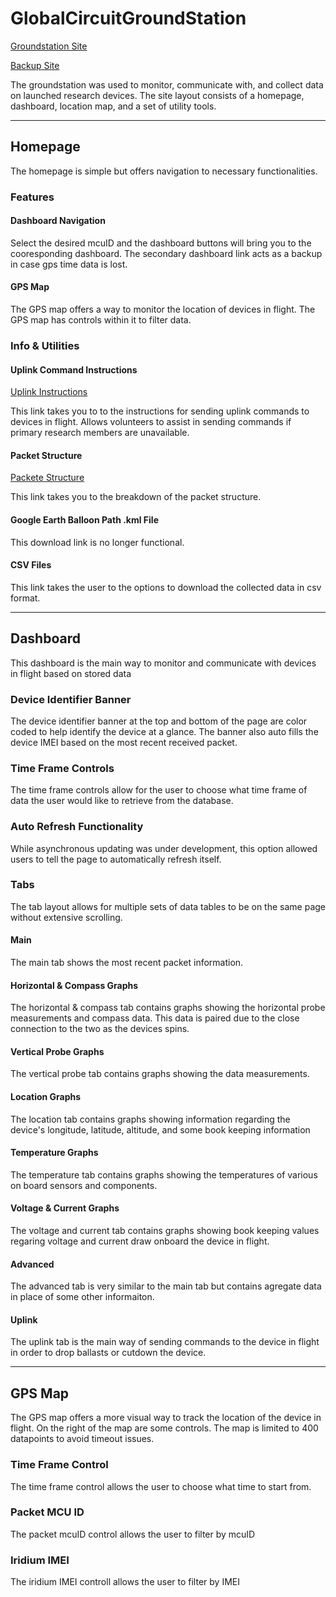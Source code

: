 # GlobalCircuitGroundStation

[Groundstation Site](gec.evanhiggins.net)

[Backup Site](gec.codyanderson.net)

The groundstation was used to monitor, communicate with, and collect data on launched research devices.
The site layout consists of a homepage, dashboard, location map, and a set of utility tools.

---

## Homepage
The homepage is simple but offers navigation to necessary functionalities.

### Features
#### Dashboard Navigation
Select the desired mcuID and the dashboard buttons will bring you to the cooresponding dashboard.
The secondary dashboard link acts as a backup in case gps time data is lost.

#### GPS Map
The GPS map offers a way to monitor the location of devices in flight.
The GPS map has controls within it to filter data.

### Info & Utilities
#### Uplink Command Instructions
[Uplink Instructions](https://github.com/keleuk/GlobalCircuit/wiki/Uplink-Commands)

This link takes you to to the instructions for sending uplink commands to devices in flight.
Allows volunteers to assist in sending commands if primary research members are unavailable.

#### Packet Structure
[Packete Structure](https://github.com/keleuk/GlobalCircuit/wiki/Packet)

This link takes you to the breakdown of the packet structure.

#### Google Earth Balloon Path .kml File
This download link is no longer functional.

#### CSV Files
This link takes the user to the options to download the collected data in csv format.

---

## Dashboard
This dashboard is the main way to monitor and communicate with devices in flight based on stored data

### Device Identifier Banner
The device identifier banner at the top and bottom of the page are color coded to help identify the device at a glance.
The banner also auto fills the device IMEI based on the most recent received packet.

### Time Frame Controls
The time frame controls allow for the user to choose what time frame of data the user would like to retrieve from the database.

### Auto Refresh Functionality
While asynchronous updating was under development, this option allowed users to tell the page to automatically refresh itself.

### Tabs
The tab layout allows for multiple sets of data tables to be on the same page without extensive scrolling.
#### Main
The main tab shows the most recent packet information.
#### Horizontal & Compass Graphs
The horizontal & compass tab contains graphs showing the horizontal probe measurements and compass data.
This data is paired due to the close connection to the two as the devices spins.
#### Vertical Probe Graphs
The vertical probe tab contains graphs showing the data measurements.
#### Location Graphs
The location tab contains graphs showing information regarding the device's longitude, latitude, altitude, and some book keeping information
#### Temperature Graphs
The temperature tab contains graphs showing the temperatures of various on board sensors and components. 
#### Voltage & Current Graphs
The voltage and current tab contains graphs showing book keeping values regaring voltage and current draw onboard the device in flight.
#### Advanced
The advanced tab is very similar to the main tab but contains agregate data in place of some other informaiton.
#### Uplink
The uplink tab is the main way of sending commands to the device in flight in order to drop ballasts or cutdown the device.

---

## GPS Map
The GPS map offers a more visual way to track the location of the device in flight.
On the right of the map are some controls.
The map is limited to 400 datapoints to avoid timeout issues.

### Time Frame Control
The time frame control allows the user to choose what time to start from.

### Packet MCU ID
The packet mcuID control allows the user to filter by mcuID

### Iridium IMEI
The iridium IMEI controll allows the user to filter by IMEI
